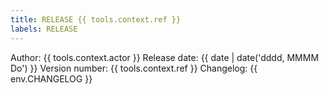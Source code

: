 ```yaml
---
title: RELEASE {{ tools.context.ref }}
labels: RELEASE
---
```

Author: {{ tools.context.actor }}
Release date: {{ date | date('dddd, MMMM Do') }}
Version number: {{ tools.context.ref }}
Changelog: {{ env.CHANGELOG }}